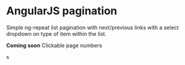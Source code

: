# AngularJS pagination

Simple ng-repeat list pagination with next/previous links with a select dropdown on type of item within the list.

**Coming soon**
Clickable page numbers

s
